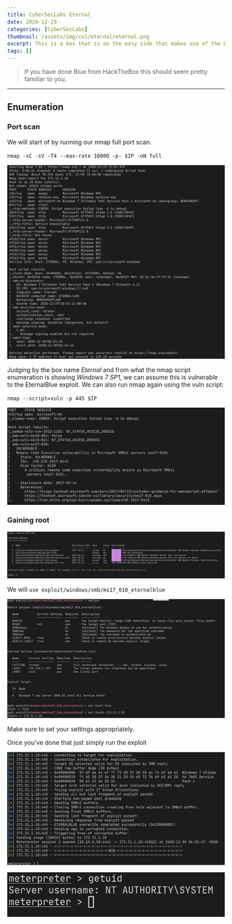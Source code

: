 ```yaml
---
title: CyberSecLabs Eternal
date: 2020-12-29
categories: [CyberSecLabs]
thumbnail: /assets/img/csl/eternal/eternal.png
excerpt: This is a box that is on the easy side that makes use of the EternalBlue exploit.
tags: []
---
```


> If you have done Blue from HackTheBox this should seem pretty familiar to you.

-----------

## Enumeration

### Port scan

We will start of by running our nmap full port scan.

`nmap -sC -sV -T4 --max-rate 10000 -p- $IP -oN full`

![nmap](/assets/img/csl/eternal/nmap.png)

Judging by the box name _Eternal_ and from what the nmap script enumeration is showing _Windows 7 SP1_, we can assume this is vulnerable to the EternalBlue exploit. We can also run nmap again using the vuln script:

`nmap --script=vuln -p 445 $IP`

![vuln](/assets/img/csl/eternal/vuln.png)

### Gaining root

![msfconsole](/assets/img/csl/eternal/msfconsole.png)

We will `use exploit/windows/smb/ms17_010_eternalblue`

![exploit](/assets/img/csl/eternal/exploit.png)

Make sure to set your settings appropriately.

Once you've done that just simply run the exploit

![run](/assets/img/csl/eternal/run.png)

![root](/assets/img/csl/eternal/root.png)